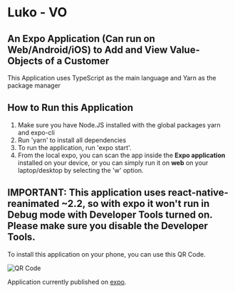 # Luko - VO

## An Expo Application (Can run on Web/Android/iOS) to Add and View Value-Objects of a Customer

This Application uses TypeScript as the main language and Yarn as the package manager

## How to Run this Application

1. Make sure you have Node.JS installed with the global packages yarn and expo-cli
2. Run 'yarn' to install all dependencies
3. To run the application, run 'expo start'.
4. From the local expo, you can scan the app inside the **Expo application** installed on your device,
   or you can simply run it on **web** on your laptop/desktop by selecting the 'w' option.

## IMPORTANT: This application uses react-native-reanimated ~2.2, so with expo it won't run in Debug mode with Developer Tools turned on. Please make sure you disable the Developer Tools.

To install this application on your phone, you can use this QR Code.

![QR Code](https://user-images.githubusercontent.com/14109504/138127857-21ddac72-a7c7-4a36-bc32-b779a363bcc5.png)

Application currently published on [expo](https://expo.dev/@prattchach/luko-vo).
